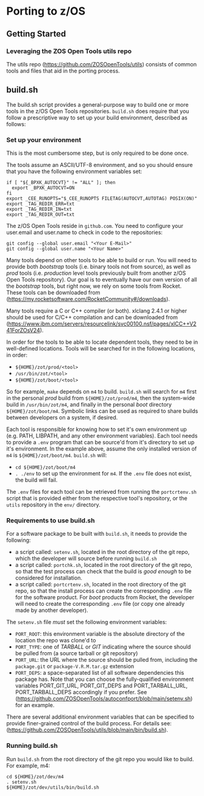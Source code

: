 # Porting to z/OS

## Getting Started

### Leveraging the ZOS Open Tools utils repo

The utils repo (https://github.com/ZOSOpenTools/utils) consists of common tools and files that aid
in the porting process.

## build.sh
The build.sh script provides a general-purpose way to build one or more tools in the z/OS Open Tools repositories.
`build.sh` does require that you follow a prescriptive way to set up your build environment, described as follows:

### Set up your environment

This is the most cumbersome step, but is only required to be done once. 

The tools assume an ASCII/UTF-8 environment, and so you should ensure that you have the following environment
variables set:

```
if [ "${_BPXK_AUTOCVT}" != "ALL" ]; then
  export _BPXK_AUTOCVT=ON
fi
export _CEE_RUNOPTS="$_CEE_RUNOPTS FILETAG(AUTOCVT,AUTOTAG) POSIX(ON)"
export _TAG_REDIR_ERR=txt
export _TAG_REDIR_IN=txt
export _TAG_REDIR_OUT=txt
```

The z/OS Open Tools reside in `github.com`. You need to configure your user.email and user.name to check in code to the
repositories:

```
git config --global user.email "<Your E-Mail>"
git config --global user.name "<Your Name>"
```

Many tools depend on other tools to be able to build or run. You will need to provide both _bootstrap_ tools 
(i.e. binary tools not from source), as well as _prod_ tools (i.e. _production_ level tools previously built 
from another z/OS Open Tools repository). 
Our goal is to eventually have our own version of all the _bootstrap_ tools, but right now, we rely on some 
tools from Rocket. These tools can be downloaded from (https://my.rocketsoftware.com/RocketCommunity#/downloads). 

Many tools require a C or C++ compiler (or both). xlclang 2.4.1 or higher should be used for C/C++ compilation
and can be downloaded from (https://www.ibm.com/servers/resourcelink/svc00100.nsf/pages/xlCC++V241ForZOsV24). 

In order for the tools to be able to locate dependent tools, they need to be in well-defined locations. 
Tools will be searched for in the following locations, in order:
- `${HOME}/zot/prod/<tool>`
- `/usr/bin/zot/<tool>`
- `${HOME}/zot/boot/<tool>` 

So for example, `make` depends on `m4` to build. `build.sh` will search for `m4` first in the
personal _prod_ build from `${HOME}/zot/prod/m4`, then the system-wide build in `/usr/bin/zot/m4`, and
finally in the personal _boot_ directory `${HOME}/zot/boot/m4`. Symbolic links can be used as required 
to share builds between developers on a system, if desired.

Each tool is responsible for knowing how to set it's own environment up (e.g. PATH, LIBPATH, and any other environment variables).
Each tool needs to provide a `.env` program that can be source'd from it's directory to set up it's environment. 
In the example above, assume the only installed version of `m4` is `${HOME}/zot/boot/m4`. `build.sh` will:
- `cd ${HOME}/zot/boot/m4`
- `. ./env`
to set up the environment for `m4`. If the `.env` file does not exist, the build will fail. 

The `.env` files for each tool can be retrieved from running the `portcrtenv.sh` script that is provided either from the respective tool's repository, or the `utils` repository in the `env/` directory.

### Requirements to use build.sh

For a software package to be built with `build.sh`, it needs to provide the following:
- a script called: `setenv.sh`, located in the root directory of the git repo, which the developer will source 
before running `build.sh`
- a script called: `portchk.sh`, located in the root directory of the git repo, so that the test process can check
that the build is _good enough_ to be considered for installation.
- a script called: `portcrtenv.sh`, located in the root directory of the git repo, so that the install process can 
create the corresponding `.env` file for the software product.  For _boot_ products from Rocket, the developer will need to create the corresponding `.env` file (or copy one already made by another developer). 

The `setenv.sh` file _must_ set the following environment variables:
- `PORT_ROOT`: this environment variable is the absolute directory of the location the repo was clone'd to
- `PORT_TYPE`: one of _TARBALL_ or _GIT_ indicating where the source should be pulled from (a source tarball or git repository)
- `PORT_URL`: the URL where the source should be pulled from, including the `package.git` or `package-V.R.M.tar.gz` extension
- `PORT_DEPS`: a space-separated list of all software dependencies this package has.
Note that you can choose the fully-qualified environment variables PORT_GIT_URL, PORT_GIT_DEPS and PORT_TARBALL_URL, PORT_TARBALL_DEPS 
accordingly if you prefer. See (https://github.com/ZOSOpenTools/autoconfport/blob/main/setenv.sh) for an example.

There are several additional environment variables that can be specified to provide finer-grained control of the build process. 
For details see: (https://github.com/ZOSOpenTools/utils/blob/main/bin/build.sh). 

### Running build.sh

Run `build.sh` from the root directory of the git repo you would like to build.  For example, m4:
```
cd ${HOME}/zot/dev/m4
. setenv.sh
${HOME}/zot/dev/utils/bin/build.sh
```


